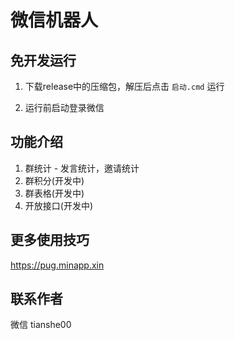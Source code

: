# 微信机器人 

## 免开发运行

1. 下载release中的压缩包，解压后点击 `启动.cmd` 运行

2. 运行前启动登录微信

## 功能介绍

1. 群统计 - 发言统计，邀请统计
2. 群积分(开发中)
3. 群表格(开发中)
4. 开放接口(开发中)

## 更多使用技巧

https://pug.minapp.xin

## 联系作者

微信 tianshe00
